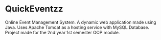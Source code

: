 # QuickEventzz
Online Event Management System. A dynamic web application made using Java. Uses Apache Tomcat as a hosting service with MySQL Database. Project made for the 2nd year 1st semester OOP module.
